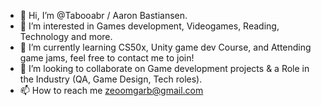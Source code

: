 - 👋 Hi, I’m @Tabooabr / Aaron Bastiansen.
- 👀 I’m interested in Games development, Videogames, Reading, Technology and more.
- 🌱 I’m currently learning CS50x, Unity game dev Course, and Attending game jams, feel free to contact me to join!
- 💞️ I’m looking to collaborate on Game development projects & a Role in the Industry (QA, Game Design, Tech roles).
- 📫 How to reach me zeoomgarb@gmail.com

<!---
Tabooabr/Tabooabr is a ✨ special ✨ repository because its `README.md` (this file) appears on your GitHub profile.
You can click the Preview link to take a look at your changes.
--->
